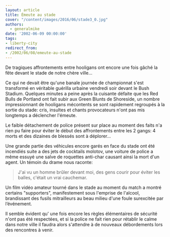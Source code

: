 ```yaml
---
layout: article
title: Émeute au stade
cover: "/content/images/2016/06/stade3_0.jpg"
authors:
  - generalmike
date: '2002-06-09 00:00:00'
tags:
- liberty-city
redirect_from:
- /2002/06/08/emeute-au-stade
---
```


De tragiques affrontements entre hooligans ont encore une fois gâché la fête devant le stade de notre chère ville...

Ce qui ne devait être qu'une banale journée de championnat s'est transformé en véritable guérilla urbaine vendredi soir devant le Bush Stadium. Quelques minutes a peine après la cuisante défaite que les Red Bulls de Portland ont fait subir aux Green Blunts de Shoreside, un nombre impressionnant de hooligans mécontents se sont rapidement regroupés à la sortie du stade: cris, insultes et chants provocateurs n'ont pas mis longtemps a déclencher l'émeute.

Le faible détachement de police présent sur place au moment des faits n'a rien pu faire pour éviter le début des affrontements entre les 2 gangs: 4 morts et des dizaines de blessés sont à déplorer...

Une grande partie des véhicules encore garés en face du stade ont été incendiés suite a des jets de cocktails molotov, une voiture de police a même essuyé une salve de roquettes anti-char causant ainsi la mort d'un agent. Un témoin du drame nous raconte:

> J'ai vu un homme brûler devant moi, des gens courir pour éviter les balles, c'était un vrai cauchemar.

Un film vidéo amateur tourné dans le stade au moment du match a montré certains "supporters", manifestement sous l'emprise de l'alcool, brandissant des fusils mitrailleurs au beau milieu d'une foule surexcitée par l’événement.

Il semble évident qu' une fois encore les règles élémentaires de sécurité n'ont pas été respectées, et si la police ne fait rien pour rétablir le calme dans notre ville il faudra alors s'attendre à de nouveaux débordements lors des rencontres à venir.